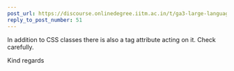 ```yaml
---
post_url: https://discourse.onlinedegree.iitm.ac.in/t/ga3-large-language-models-discussion-thread-tds-jan-2025/163247/52
reply_to_post_number: 51
---
```

In addition to CSS classes there is also a tag attribute acting on it. Check carefully.

Kind regards